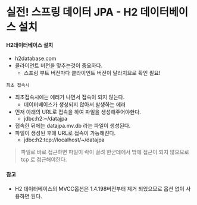 # 실전! 스프링 데이터 JPA - H2 데이터베이스 설치

#### H2데이터베이스 설치
- h2database.com
- 클라이언트 버전을 맞추는것이 중요하다.
    - 스프링 부트 버전마다 클라이언트 버전이 달라지므로 확인 필요!

`최초 접속시`
- 최초접속시에는 에러가 나면서 접속이 되지 않는다.
    - 데이터베이스가 생성되지 않아서 발생하는 에러
- 먼저 아래의 URL로 접속을 하여 파일을 생성해주어야한다.
    - jdbc:h2:~/datajpa 
- 접속한 뒤에는 datajpa.mv.db 라는 파일이 생성된다.
- 파일이 생성된 후에 URL로 접속이 가능해진다.
    - jdbc:h2:tcp://localhost/~/datajpa

> 파일로 바로 접근하면 파일이 락이 걸려 한군데에서 밖에 접근이 되지 않으므로 tcp 로 접근해야한다.

#### 참고
- H2 데이터베이스의 MVCC옵션은 1.4.198버전부터 제거 되었으므로 옵션 없이 사용하면 된다.
